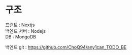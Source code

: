 
# 구조

프런트 : Nextjs<br/>
백엔드 서버 : Nodejs<br/>
DB : MongoDB<br/>



백엔드 git : https://github.com/ChoQ94/any1can_TODO_BE<br/>


